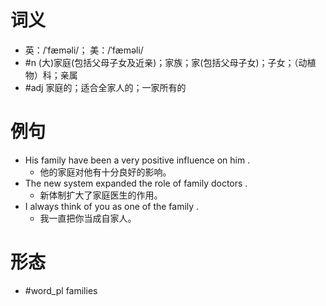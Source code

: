 # 词义
- 英：/ˈfæməli/； 美：/ˈfæməli/
- #n (大)家庭(包括父母子女及近亲)；家族；家(包括父母子女)；子女；（动植物）科；亲属
- #adj 家庭的；适合全家人的；一家所有的
# 例句
- His family have been a very positive influence on him .
	- 他的家庭对他有十分良好的影响。
- The new system expanded the role of family doctors .
	- 新体制扩大了家庭医生的作用。
- I always think of you as one of the family .
	- 我一直把你当成自家人。
# 形态
- #word_pl families
